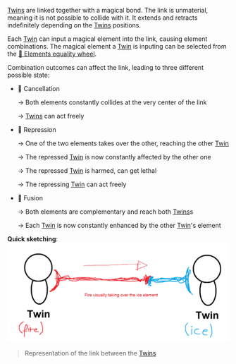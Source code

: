[Twins](<../Twin.md>) are linked together with a magical bond. The link is unmaterial, meaning it is not possible to collide with it. It extends and retracts indefinitely depending on the [Twins](<../Twin.md>) positions.

Each [Twin](<../Twin.md>) can input a magical element into the link, causing element combinations. The magical element a [Twin](<../Twin.md>) is inputing can be selected from the [🎡 Elements equality wheel](<Elements-equality-wheel.md>).

Combination outcomes can affect the link, leading to three different possible state:

* 🚫 Cancellation 

  → Both elements constantly collides at the very center of the link

  → [Twins](<../Twin.md>) can act freely

* 🔪 Repression

  → One of the two elements takes over the other, reaching the other [Twin](<../Twin.md>)

  → The repressed [Twin](<../Twin.md>) is now constantly affected by the other one

  → The repressed [Twin](<../Twin.md>) is harmed, can get lethal

  → The repressing [Twin](<../Twin.md>) can act freely

* 🌟 Fusion 

  → Both elements are complementary and reach both [Twins](<../Twin.md>)s

  → Each [Twin](<../Twin.md>) is now constantly enhanced by the other [Twin](<../Twin.md>)'s element 

**Quick sketching**:
![Link concept](../../img/link-concept.png)
> Representation of the link between the [Twins](<../Twin.md>)